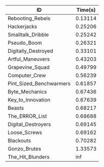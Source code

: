 |ID|Time(s)|
|-|-|
|Rebooting_Rebels|0.13114|
|Hackerjacks|0.25206|
|Smalltalk_Dribble|0.25242|
|Pseudo_Boom|0.26321|
|Digitally_Destroyed|0.33101|
|Artful_Maneuvers|0.43203|
|Grapevine_Squad|0.49799|
|Computer_Crew|0.56239|
|Pint_Sized_Benchwarmers|0.61857|
|Byte_Mechanics|0.67436|
|Key_to_Innovation|0.67639|
|Beasts|0.68217|
|The_ERROR_List|0.68688|
|Digital_Destroyers|0.69145|
|Loose_Screws|0.69162|
|Blackouts|0.70282|
|Gonzo_Brutes|1.33573|
|The_Hit_Blunders|inf|

